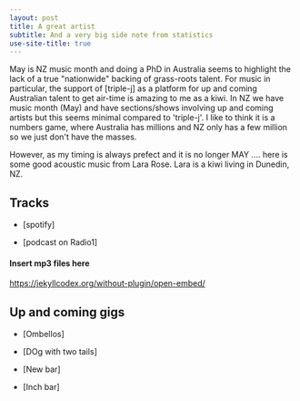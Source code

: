 ```yaml
---
layout: post
title: A great artist
subtitle: And a very big side note from statistics
use-site-title: true
---
```


May is NZ music month and doing a PhD in Australia seems to highlight the lack of a true "nationwide" backing of grass-roots talent. For music in particular, the support of [triple-j] as a platform for up and coming Australian talent to get air-time is amazing to me as a kiwi. In NZ we have music month (May) and have sections/shows involving up and coming artists but this seems minimal compared to 'triple-j'. I like to think it is a numbers game, where Australia has millions and NZ only has a few million so we just don't have the masses.

However, as my timing is always prefect and it is no longer MAY .... here is some good acoustic music from Lara Rose. Lara is a kiwi living in Dunedin, NZ.

## Tracks

- [spotify]

- [podcast on Radio1]

#### Insert mp3 files here

https://jekyllcodex.org/without-plugin/open-embed/

## Up and coming gigs

- [Ombellos]

- [DOg with two tails]

- [New bar]

- [Inch bar]